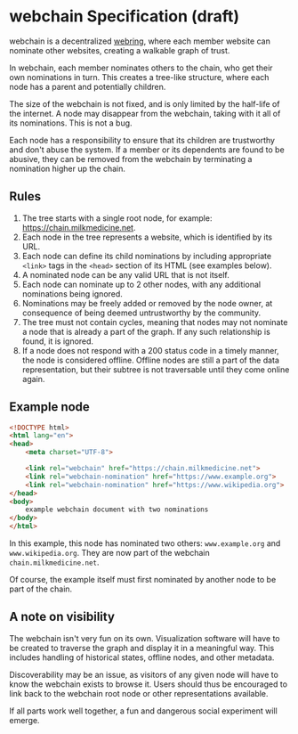 # webchain Specification (draft)

webchain is a decentralized [webring](https://en.wikipedia.org/wiki/Webring),
where each member website can nominate other websites, creating a walkable graph
of trust.

In webchain, each member nominates others to the chain, who get their own
nominations in turn. This creates a tree-like structure, where each node has a
parent and potentially children.

The size of the webchain is not fixed, and is only limited by the half-life of
the internet. A node may disappear from the webchain, taking with it all of its
nominations. This is not a bug.

Each node has a responsibility to ensure that its children are trustworthy and
don't abuse the system. If a member or its dependents are found to be abusive,
they can be removed from the webchain by terminating a nomination higher up the
chain.

## Rules

1. The tree starts with a single root node, for example:
   https://chain.milkmedicine.net.
2. Each node in the tree represents a website, which is identified by its URL.
3. Each node can define its child nominations by including appropriate `<link>`
   tags in the `<head>` section of its HTML (see examples below).
4. A nominated node can be any valid URL that is not itself.
5. Each node can nominate up to 2 other nodes, with any additional nominations
   being ignored.
6. Nominations may be freely added or removed by the node owner, at consequence
   of being deemed untrustworthy by the community.
7. The tree must not contain cycles, meaning that nodes may not nominate a node
   that is already a part of the graph. If any such relationship is found, it is
   ignored.
8. If a node does not respond with a 200 status code in a timely manner, the
   node is considered offline. Offline nodes are still a part of the data
   representation, but their subtree is not traversable until they come online
   again.

## Example node

```html
<!DOCTYPE html>
<html lang="en">
<head>
	<meta charset="UTF-8">

	<link rel="webchain" href="https://chain.milkmedicine.net">
	<link rel="webchain-nomination" href="https://www.example.org">
	<link rel="webchain-nomination" href="https://www.wikipedia.org">
</head>
<body>
	example webchain document with two nominations
</body>
</html>
```

In this example, this node has nominated two others: `www.example.org` and
`www.wikipedia.org`. They are now part of the webchain
`chain.milkmedicine.net`.

Of course, the example itself must first nominated by another node to be part of
the chain.

## A note on visibility

The webchain isn't very fun on its own. Visualization software will have to be
created to traverse the graph and display it in a meaningful way. This includes
handling of historical states, offline nodes, and other metadata.

Discoverability may be an issue, as visitors of any given node will have to know
the webchain exists to browse it. Users should thus be encouraged to link back
to the webchain root node or other representations available.

If all parts work well together, a fun and dangerous social experiment will
emerge.
